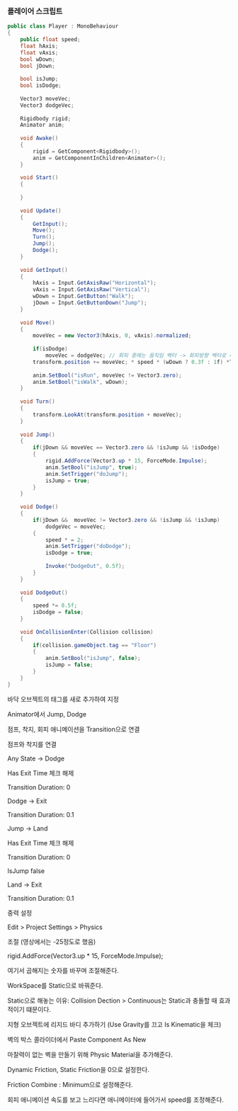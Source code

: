 ### 플레이어 스크립트

```c#
public class Player : MonoBehaviour
{
    public float speed;
    float hAxis;
    float vAxis;
    bool wDown;
    bool jDown;
    
    bool isJump;
    bool isDodge;
    
    Vector3 moveVec;
    Vector3 dodgeVec;
    
    Rigidbody rigid;
    Animator anim;
    
    void Awake()
    {
        rigid = GetComponent<Rigidbody>();
        anim = GetComponentInChildren<Animator>();
    }
    
    void Start()
    {
        
    }
    
    void Update()
    {
        GetInput();
        Move();
        Turn();
        Jump();
        Dodge();
    }
    
    void GetInput()
    {
        hAxis = Input.GetAxisRaw("Horizontal");
        vAxis = Input.GetAxisRaw("Vertical");
        wDown = Input.GetButton("Walk");
        jDown = Input.GetButtonDown("Jump");
    }
    
    void Move()
    {
        moveVec = new Vector3(hAxis, 0, vAxis).normalized;
        
        if(isDodge)
            moveVec = dodgeVec; // 회피 중에는 움직임 벡터 -> 회피방향 벡터로 바뀌게함
       	transform.position += moveVec; * speed * (wDown ? 0.3f : 1f) *Time.deltaTime;
        
        anim.SetBool("isRun", moveVec != Vector3.zero);
        anim.SetBool("isWalk", wDown);
    }
    
    void Turn()
    {
        transform.LookAt(transform.position + moveVec);
    }
    
    void Jump()
    {
        if(jDown && moveVec == Vector3.zero && !isJump && !isDodge)
        {
            rigid.AddForce(Vector3.up * 15, ForceMode.Impulse);
            anim.SetBool("isJump", true);
            anim.SetTrigger("doJump");
            isJump = true;
        }
	}
    
    void Dodge()
    {
        if(jDown &&  moveVec != Vector3.zero && !isJump && !isJump)
            dodgeVec = moveVec;
        {
            speed * = 2;
            anim.SetTrigger("doDodge");
            isDodge = true;
            
            Invoke("DodgeOut", 0.5f);
        }
	}
    
    void DodgeOut()
    {
        speed *= 0.5f;
        isDodge = false;
	}
    
    void OnCollisionEnter(Collision collision)
    {
        if(collision.gameObject.tag == "Floor")
        {
            anim.SetBool("isJump", false);
            isJump = false;
        }
	}
}
```

바닥 오브젝트의 태그를 새로 추가하여 지정

Animator에서 Jump, Dodge

점프, 착지, 회피 애니메이션을 Transition으로 연결

점프와 착지를 연결

Any State -> Dodge

Has Exit Time 체크 해제

Transition Duration: 0



Dodge -> Exit

Transition Duration: 0.1



Jump -> Land

Has Exit Time 체크 해제

Transition Duration: 0

IsJump false



Land -> Exit

Transition Duration: 0.1



중력 설정

Edit > Project Settings > Physics

조절 (영상에서는 -25정도로 했음)

rigid.AddForce(Vector3.up * 15, ForceMode.Impulse);

여기서 곱해지는 숫자를 바꾸며 조절해준다.

WorkSpace를 Static으로 바꿔준다.

Static으로 해놓는 이유: Collision Dection > Continuous는 Static과 충돌할 때 효과적이기 떄문이다.

지형 오브젝트에 리지드 바디 추가하기 (Use Gravity를 끄고 Is Kinematic을 체크)

벽의 박스 콜라이더에서 Paste Component As New



마찰력이 없는 벽을 만들기 위해 Physic Material을 추가해준다.

Dynamic Friction, Static Friction을 0으로 설정한다.

Friction Combine : Minimum으로 설정해준다.



회피 애니메이션 속도를 보고 느리다면 애니메이터에 들어가서 speed를 조정해준다.

